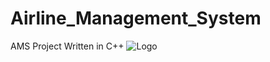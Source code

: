 # Airline_Management_System
AMS Project Written in C++
![Logo](https://raw.githubusercontent.com/Mustaqeem-Codes/Airline_Management_System/main/logo.png)
